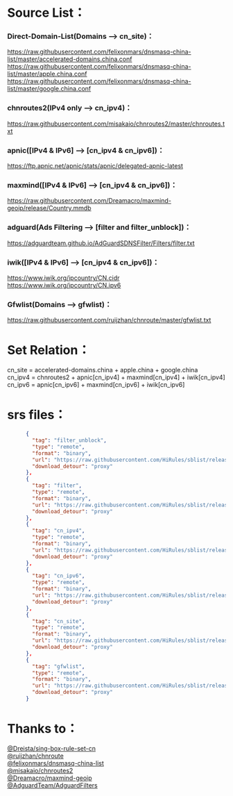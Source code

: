 # Source List：
### Direct-Domain-List(Domains --> cn_site)：
https://raw.githubusercontent.com/felixonmars/dnsmasq-china-list/master/accelerated-domains.china.conf \
https://raw.githubusercontent.com/felixonmars/dnsmasq-china-list/master/apple.china.conf \
https://raw.githubusercontent.com/felixonmars/dnsmasq-china-list/master/google.china.conf
### chnroutes2(IPv4 only --> cn_ipv4)：
https://raw.githubusercontent.com/misakaio/chnroutes2/master/chnroutes.txt
### apnic([IPv4 & IPv6] --> [cn_ipv4 & cn_ipv6])：
https://ftp.apnic.net/apnic/stats/apnic/delegated-apnic-latest
### maxmind([IPv4 & IPv6] --> [cn_ipv4 & cn_ipv6])：
https://raw.githubusercontent.com/Dreamacro/maxmind-geoip/release/Country.mmdb
### adguard(Ads Filtering --> [filter and filter_unblock])：
https://adguardteam.github.io/AdGuardSDNSFilter/Filters/filter.txt
### iwik([IPv4 & IPv6] --> [cn_ipv4 & cn_ipv6])：
https://www.iwik.org/ipcountry/CN.cidr \
https://www.iwik.org/ipcountry/CN.ipv6
### Gfwlist(Domains --> gfwlist)：
https://raw.githubusercontent.com/ruijzhan/chnroute/master/gfwlist.txt
# Set Relation：
cn_site = accelerated-domains.china + apple.china + google.china \
cn_ipv4 = chnroutes2 + apnic[cn_ipv4] + maxmind[cn_ipv4] + iwik[cn_ipv4] \
cn_ipv6 = apnic[cn_ipv6] + maxmind[cn_ipv6] + iwik[cn_ipv6]
# srs files：
```json
      {
        "tag": "filter_unblock",
        "type": "remote",
        "format": "binary",
        "url": "https://raw.githubusercontent.com/HiRules/sblist/release/filter_unblock.srs",
        "download_detour": "proxy"
      },
      {
        "tag": "filter",
        "type": "remote",
        "format": "binary",
        "url": "https://raw.githubusercontent.com/HiRules/sblist/release/filter.srs",
        "download_detour": "proxy"
      },
      {
        "tag": "cn_ipv4",
        "type": "remote",
        "format": "binary",
        "url": "https://raw.githubusercontent.com/HiRules/sblist/release/cn_ipv4.srs",
        "download_detour": "proxy"
      },
      {
        "tag": "cn_ipv6",
        "type": "remote",
        "format": "binary",
        "url": "https://raw.githubusercontent.com/HiRules/sblist/release/cn_ipv6.srs",
        "download_detour": "proxy"
      },
      {
        "tag": "cn_site",
        "type": "remote",
        "format": "binary",
        "url": "https://raw.githubusercontent.com/HiRules/sblist/release/cn_site.srs",
        "download_detour": "proxy"
      },
      {
        "tag": "gfwlist",
        "type": "remote",
        "format": "binary",
        "url": "https://raw.githubusercontent.com/HiRules/sblist/release/gfwlist.srs",
        "download_detour": "proxy"
      }
```
# Thanks to：
[@Dreista/sing-box-rule-set-cn](https://github.com/Dreista/sing-box-rule-set-cn) \
[@ruijzhan/chnroute](https://github.com/ruijzhan/chnroute) \
[@felixonmars/dnsmasq-china-list](https://github.com/felixonmars/dnsmasq-china-list) \
[@misakaio/chnroutes2](https://github.com/misakaio/chnroutes2) \
[@Dreamacro/maxmind-geoip](https://github.com/Dreamacro/maxmind-geoip) \
[@AdguardTeam/AdguardFilters](https://github.com/AdguardTeam/AdguardFilters)





